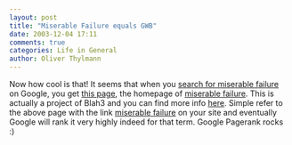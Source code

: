 ```yaml
---
layout: post
title: "Miserable Failure equals GWB"
date: 2003-12-04 17:11
comments: true
categories: Life in General
author: Oliver Thylmann
---
```



Now how cool is that! It seems that when you [search for miserable failure](http://www.google.com/search?q=miserable+failure&amp;ie=UTF-8&amp;oe=UTF-8) on Google, you get [this page](http://www.whitehouse.gov/president/gwbbio.html), the homepage of [miserable failure](http://www.whitehouse.gov/president/gwbbio.html). This is actually a project of Blah3 and you can find more info [here](http://www.amon-hen.com/index.cgi/Politics/Miserable_Failure). Simple refer to the above page with the link [miserable failure](http://www.whitehouse.gov/president/gwbbio.html) on your site and eventually Google will rank it very highly indeed for that term. Google Pagerank rocks :)

